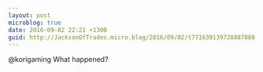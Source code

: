 ```yaml
---
layout: post
microblog: true
date: 2016-09-02 22:21 +1300
guid: http://JacksonOfTrades.micro.blog/2016/09/02/t771639139728887808.html
---
```

@korigaming What happened?
